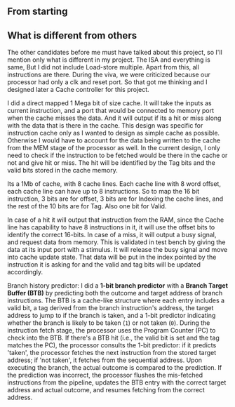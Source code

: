 ## From starting





## What is different from others

The other candidates before me must have talked about this project, so I'll mention only what is different in my project.
The ISA and everything is same, But I did not include Load-store multiple. Apart from this, all instructions are there. During the viva, we were criticized because our processor had only a clk and reset port. So that got me thinking and I designed later a Cache controller for this project. 

I did a direct mapped 1 Mega bit of size cache. It will take the inputs as current instruction, and a port that would be connected to memory port when the cache misses the data. And it will output if its a hit or miss along with the data that is there in the cache. This design was specific for instruction cache only as I wanted to design as simple cache as possible. Otherwise I would have to account for the data being written to the cache from the MEM stage of the processor as well. In the current design, I only need to check if the instruction to be fetched would be there in the cache or not and give hit or miss.
The hit will be identified by the Tag bits and the valid bits stored in the cache memory. 

Its a 1Mb of cache, with 8 cache lines. Each cache line with 8 word offset, each cache line can have up to 8 instructions. So to map the 16 bit instruction, 3 bits are for offset, 3 bits are for Indexing the cache lines, and the rest of the 10 bits are for Tag. Also one bit for Valid. 

In case of a hit it will output that instruction from the RAM, since the Cache line has capability to have 8 instructions in it, it will use the offset bits to identify the correct 16-bits. In case of a miss, it will output a busy signal, and request data from memory. This is validated in test bench by giving the data at its input port with a stimulus. It will release the busy signal and move into cache update state. That data will be put in the index pointed by the instruction it is asking for and the valid and tag bits will be updated accordingly.

Branch history predictor:
	I did a **1-bit branch predictor** with a **Branch Target Buffer (BTB)** by predicting both the outcome and target address of branch instructions. The BTB is a cache-like structure where each entry includes a valid bit, a tag derived from the branch instruction's address, the target address to jump to if the branch is taken, and a 1-bit predictor indicating whether the branch is likely to be taken (`1`) or not taken (`0`). During the instruction fetch stage, the processor uses the Program Counter (PC) to check into the BTB. If there's a BTB hit (i.e., the valid bit is set and the tag matches the PC), the processor consults the 1-bit predictor: if it predicts 'taken', the processor fetches the next instruction from the stored target address; if 'not taken', it fetches from the sequential address. Upon executing the branch, the actual outcome is compared to the prediction. If the prediction was incorrect, the processor flushes the mis-fetched instructions from the pipeline, updates the BTB entry with the correct target address and actual outcome, and resumes fetching from the correct address.